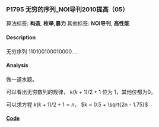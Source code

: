 ### P1795 无穷的序列_NOI导刊2010提高（05）

算法标签: **构造**, **枚举,暴力**
其他标签: **NOI导刊**, **高性能**


#### Description

无穷序列  110100100010000....

#### Analysis

做一道水题。

可以看出无穷数列的规律， $k (k+1) / 2 + 1$ 位为 1，其他位都为0。

可以求方程 $k(k+1) / 2 + 1 = n$， $k = 0.5 + \sqrt{2n - 1.75}$



#### [Code](../cpp/p1795.cpp)
